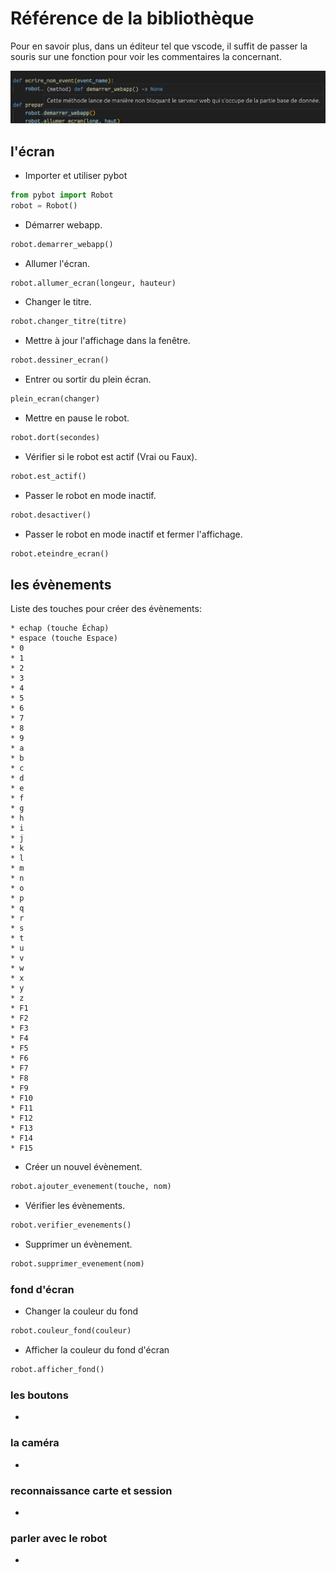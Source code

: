 # Référence de la bibliothèque

Pour en savoir plus, dans un éditeur tel que vscode, il suffit de passer la souris sur une fonction pour voir les commentaires la concernant.

![Commentaires](ref.png)

## l'écran

* Importer et utiliser pybot
```python
from pybot import Robot
robot = Robot()
```

* Démarrer webapp.
```python
robot.demarrer_webapp()
```

* Allumer l'écran.
```python
robot.allumer_ecran(longeur, hauteur)
```

* Changer le titre.
```python
robot.changer_titre(titre)
```

* Mettre à jour l'affichage dans la fenêtre.
```python
robot.dessiner_ecran()
```

* Entrer ou sortir du plein écran.
```python
plein_ecran(changer)
```

* Mettre en pause le robot.
```python
robot.dort(secondes)
```

* Vérifier si le robot est actif (Vrai ou Faux).
```python
robot.est_actif()
```

* Passer le robot en mode inactif.
```python
robot.desactiver()
```

* Passer le robot en mode inactif et fermer l'affichage.
```python
robot.eteindre_ecran()
```

## les évènements

Liste des touches pour créer des évènements:
```
* echap (touche Échap)
* espace (touche Espace)
* 0
* 1
* 2
* 3
* 4
* 5
* 6
* 7
* 8
* 9
* a
* b
* c
* d
* e
* f
* g
* h
* i
* j
* k
* l
* m
* n
* o
* p
* q
* r
* s
* t
* u
* v
* w
* x
* y
* z
* F1
* F2
* F3
* F4
* F5
* F6
* F7
* F8
* F9
* F10
* F11
* F12
* F13
* F14
* F15
```

* Créer un nouvel évènement.
```python
robot.ajouter_evenement(touche, nom)
```

* Vérifier les évènements.
```python
robot.verifier_evenements()
```

* Supprimer un évènement.
```python
robot.supprimer_evenement(nom)
```

### fond d'écran

* Changer la couleur du fond

```python
robot.couleur_fond(couleur)
```

* Afficher la couleur du fond d'écran

```python
robot.afficher_fond()
```

### les boutons

* 

### la caméra

*

### reconnaissance carte et session

*

### parler avec le robot

*

